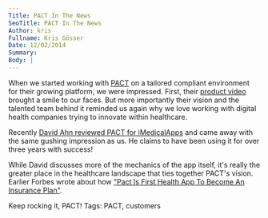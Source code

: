 ```yaml
---
Title: PACT In The News
SeoTitle: PACT In The News
Author: kris
Fullname: Kris Gösser
Date: 12/02/2014
Summary: 
Body: |
---
```

When we started working with [PACT](http://www.gym-pact.com/) on a tailored compliant environment for their growing platform, we were impressed. First, their [product video](https://www.youtube.com/watch?v=VsGJsMLTmiA) brought a smile to our faces. But more importantly their vision and the talented team behind it reminded us again why we love working with digital health companies trying to innovate within healthcare.

Recently [David Ahn reviewed PACT for iMedicalApps](http://www.imedicalapps.com/2014/11/health-app-pact-saves-hundreds-insurance/) and came away with the same gushing impression as us. He claims to have been using it for over three years with success!

While David discusses more of the mechanics of the app itself, it's really the greater place in the healthcare landscape that ties together PACT's vision. Earlier Forbes wrote about how ["Pact Is First Health App To Become An Insurance Plan"](http://www.forbes.com/sites/parmyolson/2014/10/14/pact-health-app-insurance-plan/).

Keep rocking it, PACT!
Tags: PACT, customers